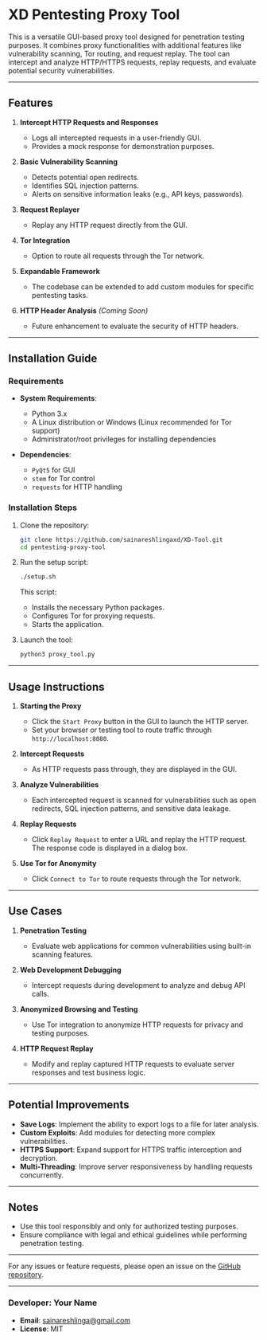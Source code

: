 # XD Pentesting Proxy Tool

This is a versatile GUI-based proxy tool designed for penetration testing purposes. It combines proxy functionalities with additional features like vulnerability scanning, Tor routing, and request replay. The tool can intercept and analyze HTTP/HTTPS requests, replay requests, and evaluate potential security vulnerabilities.

---

## Features

1. **Intercept HTTP Requests and Responses**
   - Logs all intercepted requests in a user-friendly GUI.
   - Provides a mock response for demonstration purposes.

2. **Basic Vulnerability Scanning**
   - Detects potential open redirects.
   - Identifies SQL injection patterns.
   - Alerts on sensitive information leaks (e.g., API keys, passwords).

3. **Request Replayer**
   - Replay any HTTP request directly from the GUI.

4. **Tor Integration**
   - Option to route all requests through the Tor network.

5. **Expandable Framework**
   - The codebase can be extended to add custom modules for specific pentesting tasks.

6. **HTTP Header Analysis** *(Coming Soon)*
   - Future enhancement to evaluate the security of HTTP headers.

---

## Installation Guide

### Requirements
- **System Requirements**:
  - Python 3.x
  - A Linux distribution or Windows (Linux recommended for Tor support)
  - Administrator/root privileges for installing dependencies

- **Dependencies**:
  - `PyQt5` for GUI
  - `stem` for Tor control
  - `requests` for HTTP handling

### Installation Steps

1. Clone the repository:
   ```bash
   git clone https://github.com/sainareshlingaxd/XD-Tool.git
   cd pentesting-proxy-tool
   ```

2. Run the setup script:
   ```bash
   ./setup.sh
   ```

   This script:
   - Installs the necessary Python packages.
   - Configures Tor for proxying requests.
   - Starts the application.

3. Launch the tool:
   ```bash
   python3 proxy_tool.py
   ```

---

## Usage Instructions

1. **Starting the Proxy**
   - Click the `Start Proxy` button in the GUI to launch the HTTP server.
   - Set your browser or testing tool to route traffic through `http://localhost:8080`.

2. **Intercept Requests**
   - As HTTP requests pass through, they are displayed in the GUI.

3. **Analyze Vulnerabilities**
   - Each intercepted request is scanned for vulnerabilities such as open redirects, SQL injection patterns, and sensitive data leakage.

4. **Replay Requests**
   - Click `Replay Request` to enter a URL and replay the HTTP request. The response code is displayed in a dialog box.

5. **Use Tor for Anonymity**
   - Click `Connect to Tor` to route requests through the Tor network.

---

## Use Cases

1. **Penetration Testing**
   - Evaluate web applications for common vulnerabilities using built-in scanning features.

2. **Web Development Debugging**
   - Intercept requests during development to analyze and debug API calls.

3. **Anonymized Browsing and Testing**
   - Use Tor integration to anonymize HTTP requests for privacy and testing purposes.

4. **HTTP Request Replay**
   - Modify and replay captured HTTP requests to evaluate server responses and test business logic.

---

## Potential Improvements

- **Save Logs**: Implement the ability to export logs to a file for later analysis.
- **Custom Exploits**: Add modules for detecting more complex vulnerabilities.
- **HTTPS Support**: Expand support for HTTPS traffic interception and decryption.
- **Multi-Threading**: Improve server responsiveness by handling requests concurrently.

---

## Notes
- Use this tool responsibly and only for authorized testing purposes.
- Ensure compliance with legal and ethical guidelines while performing penetration testing.

---

For any issues or feature requests, please open an issue on the [GitHub repository](https://github.com/yourusername/pentesting-proxy-tool).

---

### Developer: Your Name
- **Email**: sainareshlinga@gmail.com
- **License**: MIT

